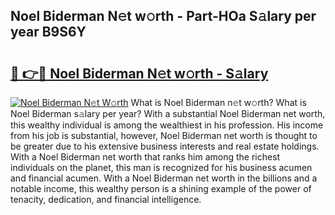 ## Noel Biderman N𝚎t w𝚘rth - Part-HOa S𝚊lary per year B9S6Y

# <h2><a href="http://gc4qj4q.nevu.top/?p=Noel+Biderman">🔗 👉🔴 Noel Biderman N𝚎t w𝚘rth - S𝚊lary</a></h2>

[![Noel Biderman N𝚎t W𝚘rth](https://i.imgur.com/Oavwk0R.jpeg)](http://gc4qj4q.nevu.top/?p=Noel+Biderman)
What is Noel Biderman n𝚎t w𝚘rth? What is Noel Biderman s𝚊lary per year?
With a substantial Noel Biderman net worth, this wealthy individual is among the wealthiest in his profession. His income from his job is substantial, however, Noel Biderman net worth is thought to be greater due to his extensive business interests and real estate holdings. With a Noel Biderman net worth that ranks him among the richest individuals on the planet, this man is recognized for his business acumen and financial acumen. With a Noel Biderman net worth in the billions and a notable income, this wealthy person is a shining example of the power of tenacity, dedication, and financial intelligence.
